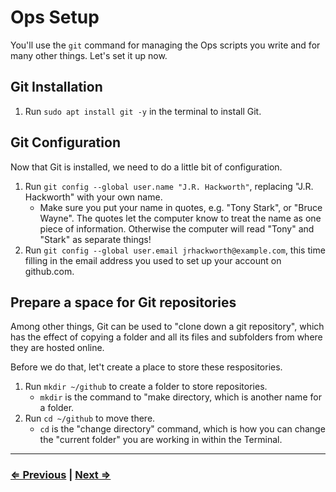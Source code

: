 # Ops Setup

You'll use the `git` command for managing the Ops scripts you write and for many other things. Let's set it up now.

## Git Installation

1. Run `sudo apt install git -y` in the terminal to install Git.

## Git Configuration

Now that Git is installed, we need to do a little bit of configuration.

1. Run `git config --global user.name "J.R. Hackworth"`, replacing "J.R. Hackworth" with your own name.
   - Make sure you put your name in quotes, e.g. "Tony Stark", or "Bruce Wayne". The quotes let the computer know to treat the name as one piece of information. Otherwise the computer will read "Tony" and "Stark" as separate things!
1. Run `git config --global user.email jrhackworth@example.com`, this time filling in the email address you used to set up your account on github.com.

## Prepare a space for Git repositories

Among other things, Git can be used to "clone down a git repository", which has the effect of copying a folder and all its files and subfolders from where they are hosted online.

Before we do that, let't create a place to store these respositories.

1. Run `mkdir ~/github` to create a folder to store repositories.
   - `mkdir` is the command to "make directory, which is another name for a folder.
1. Run `cd ~/github` to move there.
   - `cd` is the "change directory" command, which is how you can change the "current folder" you are working in within the Terminal.

---

### [⇐ Previous](./4-virtualbox.md) | [Next ⇒](./6-cloning.md)

